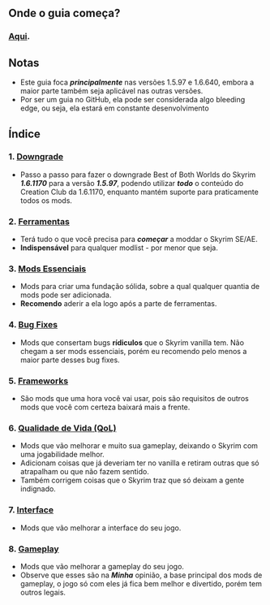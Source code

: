 ## Onde o guia começa?

### [Aqui](https://github.com/Dasinhoo/guia-skyrim/blob/main/ferramentas.md).

## Notas

- Este guia foca ***principalmente*** nas versões 1.5.97 e 1.6.640, embora a maior parte também seja aplicável nas outras versões.
- Por ser um guia no GitHub, ela pode ser considerada algo bleeding edge, ou seja, ela estará em constante desenvolvimento

## Índice
### 1. [Downgrade](https://github.com/Dasinhoo/guia-skyrim/blob/main/downgrade.md)
- Passo a passo para fazer o downgrade Best of Both Worlds do Skyrim ***1.6.1170*** para a versão ***1.5.97***, podendo utilizar ***todo*** o conteúdo do Creation Club da 1.6.1170, enquanto mantém suporte para praticamente todos os mods.
### 2. [Ferramentas](https://github.com/Dasinhoo/guia-skyrim/blob/main/ferramentas.md)
- Terá tudo o que você precisa para ***começar*** a moddar o Skyrim SE/AE.
- **Indispensável** para qualquer modlist - por menor que seja.
### 3. [Mods Essenciais](https://github.com/Dasinhoo/guia-skyrim/blob/main/essenciais.md)
- Mods para criar uma fundação sólida, sobre a qual qualquer quantia de mods pode ser adicionada.
- **Recomendo** aderir a ela logo após a parte de ferramentas.
### 4. [Bug Fixes](https://github.com/Dasinhoo/guia-skyrim/blob/main/bug_fixes.md)
- Mods que consertam bugs **rídiculos** que o Skyrim vanilla tem. Não chegam a ser mods essenciais, porém eu recomendo pelo menos a maior parte desses bug fixes.
### 5. [Frameworks](https://github.com/Dasinhoo/guia-skyrim/blob/main/frameworks.md)
- São mods que uma hora você vai usar, pois são requisitos de outros mods que você com certeza baixará mais a frente.
### 6. [Qualidade de Vida (QoL)](https://github.com/Dasinhoo/guia-skyrim/blob/main/qualidade_de_vida.md)
- Mods que vão melhorar e muito sua gameplay, deixando o Skyrim com uma jogabilidade melhor.
- Adicionam coisas que já deveriam ter no vanilla e retiram outras que só atrapalham ou que não fazem sentido.
- Também corrigem coisas que o Skyrim traz que só deixam a gente indignado.
### 7. [Interface](https://github.com/Dasinhoo/guia-skyrim/blob/main/interface.md)
- Mods que vão melhorar a interface do seu jogo.
### 8. [Gameplay](https://github.com/Dasinhoo/guia-skyrim/blob/main/gameplay.md)
- Mods que vão melhorar a gameplay do seu jogo.
- Observe que esses são na _**Minha**_ opinião, a base principal dos mods de gameplay, o jogo só com eles já fica bem melhor e divertido, porém tem outros legais.
